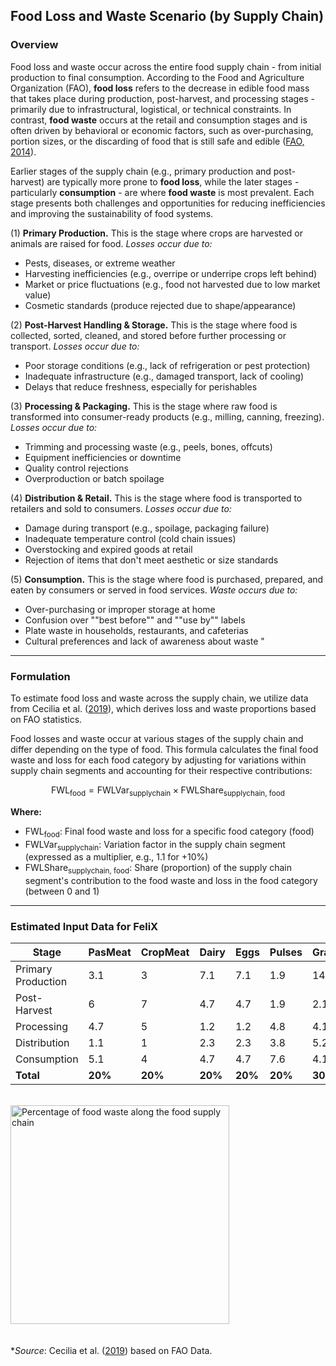 ## Food Loss and Waste Scenario (by Supply Chain)

### Overview
Food loss and waste occur across the entire food supply chain - from initial production to final consumption. According to the Food and Agriculture Organization (FAO), **food loss** refers to the decrease in edible food mass that takes place during production, post-harvest, and processing stages - primarily due to infrastructural, logistical, or technical constraints. In contrast, **food waste** occurs at the retail and consumption stages and is often driven by behavioral or economic factors, such as over-purchasing, portion sizes, or the discarding of food that is still safe and edible ([FAO, 2014](http://www.fao.org/platform-food-loss-waste)).

Earlier stages of the supply chain (e.g., primary production and post-harvest) are typically more prone to **food loss**, while the later stages - particularly **consumption** - are where **food waste** is most prevalent. Each stage presents both challenges and opportunities for reducing inefficiencies and improving the sustainability of food systems.


(1) **Primary Production.** This is the stage where crops are harvested or animals are raised for food. *Losses occur due to:*  
- Pests, diseases, or extreme weather  
- Harvesting inefficiencies (e.g., overripe or underripe crops left behind)  
- Market or price fluctuations (e.g., food not harvested due to low market value)  
- Cosmetic standards (produce rejected due to shape/appearance)  


(2) **Post-Harvest Handling & Storage.** This is the stage where food is collected, sorted, cleaned, and stored before further processing or transport. *Losses occur due to:*  
- Poor storage conditions (e.g., lack of refrigeration or pest protection)  
- Inadequate infrastructure (e.g., damaged transport, lack of cooling)  
- Delays that reduce freshness, especially for perishables  

(3) **Processing & Packaging.** This is the stage where raw food is transformed into consumer-ready products (e.g., milling, canning, freezing). *Losses occur due to:*  
- Trimming and processing waste (e.g., peels, bones, offcuts)  
- Equipment inefficiencies or downtime  
- Quality control rejections  
- Overproduction or batch spoilage  

(4) **Distribution & Retail.** This is the stage where food is transported to retailers and sold to consumers. *Losses occur due to:*  
- Damage during transport (e.g., spoilage, packaging failure)  
- Inadequate temperature control (cold chain issues)  
- Overstocking and expired goods at retail  
- Rejection of items that don't meet aesthetic or size standards  


(5) **Consumption.** This is the stage where food is purchased, prepared, and eaten by consumers or served in food services. *Waste occurs due to:*  
- Over-purchasing or improper storage at home  
- Confusion over ""best before"" and ""use by"" labels  
- Plate waste in households, restaurants, and cafeterias  
- Cultural preferences and lack of awareness about waste "

---

### Formulation
To estimate food loss and waste across the supply chain, we utilize data from Cecilia et al. ([2019](https://link.springer.com/chapter/10.1007/978-3-030-10961-5_11])), which derives loss and waste proportions based on FAO statistics.

Food losses and waste occur at various stages of the supply chain and differ depending on the type of food. This formula calculates the final food waste and loss for each food category by adjusting for variations within supply chain segments and accounting for their respective contributions:


$$
\text{FWL}_{\text{food}} = \text{FWLVar}_{\text{supplychain}} \times \text{FWLShare}_{\text{supplychain, food}}
$$

**Where:**

- $\text{FWL}_{\text{food}}$: Final food waste and loss for a specific food category (food)  
- $\text{FWLVar}_{\text{supplychain}}$: Variation factor in the supply chain segment (expressed as a multiplier, e.g., 1.1 for +10%)  
- $\text{FWLShare}_{\text{supplychain, food}}$: Share (proportion) of the supply chain segment's contribution to the food waste and loss in the food category (between 0 and 1)  



---



### Estimated Input Data for FeliX

| Stage             | PasMeat | CropMeat | Dairy | Eggs | Pulses | Grains | VegFruits | OtherCrops |
|-------------------|---------|----------|-------|------|--------|--------|-----------|------------|
| Primary Production | 3.1     | 3        | 7.1   | 7.1  | 1.9    | 14.5   | 9         | 1.9        |
| Post-Harvest      | 6       | 7        | 4.7   | 4.7  | 1.9    | 2.1    | 6         | 1.9        |
| Processing        | 4.7     | 5        | 1.2   | 1.2  | 4.8    | 4.1    | 9         | 4.6        |
| Distribution      | 1.1     | 1        | 2.3   | 2.3  | 3.8    | 5.2    | 7         | 4.2        |
| Consumption       | 5.1     | 4        | 4.7   | 4.7  | 7.6    | 4.1    | 14        | 7.4        |
| **Total**         | **20%**  | **20%**   | **20%**|**20%**| **20%** | **30%** | **45%**    | **20%**     |

<br>

<img src="https://www.researchgate.net/profile/Ja-Cecilia/publication/332416505/figure/fig1/AS:751882171609088@1556274087304/Percentage-of-food-waste-along-the-food-supply-chain-Source-FAO.png" alt="Percentage of food waste along the food supply chain" style="margin: 0 20px 20px 0; width: 350px;" />

**Source*:  Cecilia et al. ([2019](https://link.springer.com/chapter/10.1007/978-3-030-10961-5_11])) based on FAO Data.

